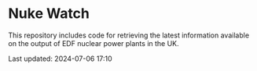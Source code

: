 # Nuke Watch

This repository includes code for retrieving the latest information available on the output of EDF nuclear power plants in the UK.

Last updated: 2024-07-06 17:10